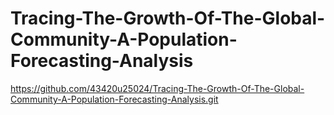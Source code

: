# Tracing-The-Growth-Of-The-Global-Community-A-Population-Forecasting-Analysis
https://github.com/43420u25024/Tracing-The-Growth-Of-The-Global-Community-A-Population-Forecasting-Analysis.git
